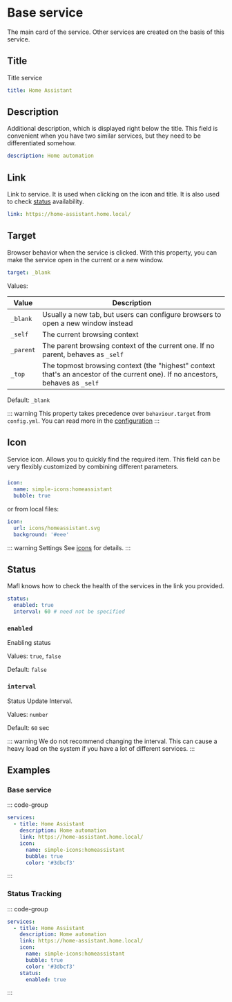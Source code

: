 # Base service

<preview-service name="base" />

The main card of the service.
Other services are created on the basis of this service.

## Title

Title service

```yaml
title: Home Assistant
```

## Description

Additional description, which is displayed right below the title.
This field is convenient when you have two similar services, but they need to be differentiated somehow.

```yaml
description: Home automation
```

## Link

Link to service. It is used when clicking on the icon and title.
It is also used to check [status](#status) availability.

```yaml
link: https://home-assistant.home.local/
```

## Target

Browser behavior when the service is clicked.
With this property, you can make the service open in the current or a new window.

```yaml
target: _blank
```

Values:

| Value     | Description                                                                                                                     |
|-----------|---------------------------------------------------------------------------------------------------------------------------------|
| `_blank`  | Usually a new tab, but users can configure browsers to open a new window instead                                                |
| `_self`   | The current browsing context                                                                                                    |
| `_parent` | The parent browsing context of the current one. If no parent, behaves as `_self`                                                |
| `_top`    | The topmost browsing context (the "highest" context that's an ancestor of the current one). If no ancestors, behaves as `_self` |

Default: `_blank`

::: warning
This property takes precedence over `behaviour.target` from `config.yml`. You can read more in the [configuration](../reference/configuration.md#target)
:::

## Icon

Service icon. Allows you to quickly find the required item.
This field can be very flexibly customized by combining different parameters.

###
```yaml
icon:
  name: simple-icons:homeassistant
  bubble: true
```

or from local files:

```yaml
icon:
  url: icons/homeassistant.svg
  background: '#eee'
```

::: warning Settings
See [icons](../reference/icons.md) for details.
:::

## Status

Mafl knows how to check the health of the services in the link you provided.

```yaml
status:
  enabled: true
  interval: 60 # need not be specified
```

### `enabled`

Enabling status

Values: `true`, `false`

Default: `false`

### `interval`

Status Update Interval.

Values: `number`

Default: `60` sec

::: warning
We do not recommend changing the interval. This can cause a heavy load on the system if you have a lot of different services.
:::

## Examples

### Base service

::: code-group
```yaml [config.yml]
services:
  - title: Home Assistant
    description: Home automation
    link: https://home-assistant.home.local/
    icon:
      name: simple-icons:homeassistant
      bubble: true
      color: '#3dbcf3'
```
:::

### Status Tracking

::: code-group
```yaml [config.yml]
services:
  - title: Home Assistant
    description: Home automation
    link: https://home-assistant.home.local/
    icon:
      name: simple-icons:homeassistant
      bubble: true
      color: '#3dbcf3'
    status:
      enabled: true
```
:::
